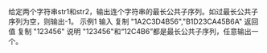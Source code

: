 给定两个字符串str1和str2，输出连个字符串的最长公共子序列。如过最长公共子序列为空，则输出-1。
示例1
输入
复制
"1A2C3D4B56","B1D23CA45B6A"
返回值
复制
"123456"
说明
"123456"和“12C4B6”都是最长公共子序列，任意输出一个。